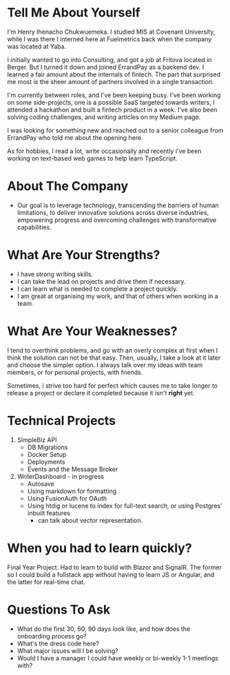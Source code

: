 # Tell Me About Yourself
I'm Henry Ihenacho Chukwuemeka. I studied MIS at Covenant University, while I was there I interned here at Fuelmetrics back when the company was located at Yaba. 

I initially wanted to go into Consulting, and got a job at Fritova located in Berger. But I turned it down and joined ErrandPay as a backend dev. I learned a fair amount about the internals of fintech. The part that surprised me most is the sheer amount of partners involved in a single transaction. 

I'm currently between roles, and I've been keeping busy. I've been working on some side-projects, one is a possible SaaS targeted towards writers, I attended a hackathon and built a fintech product in a week. I've also been solving coding challenges, and writing articles on my Medium page.

I was looking for something new and reached out to a senior colleague from ErrandPay who told me about the opening here. 

As for hobbies, I read a lot, write occasionally and recently i've been working on text-based web games to help learn TypeScript.

# About The Company
- Our goal is to leverage technology, transcending the barriers of human limitations, to deliver innovative solutions across diverse industries, empowering progress and overcoming challenges with transformative capabilities.

# What Are Your Strengths?
- I have strong writing skills.
- I can take the lead on projects and drive them if necessary.
- I can learn what is needed to complete a project quickly.
- I am great at organising my work, and that of others when working in a team.

# What Are Your Weaknesses?
I tend to overthink problems, and go with an overly complex at first when I think the solution can not be that easy. Then, usually, I take a look at it later and choose the simpler option. I always talk over my ideas with team members, or for personal projects, with friends.

Sometimes, i strive too hard for perfect which causes me to take longer to release a project or declare it completed because it isn't **right** yet.
# Technical Projects
1. SimpleBiz API
	- DB Migrations
	- Docker Setup
	- Deployments
	- Events and the Message Broker
2. WriterDashboard - in progress
	- Autosave
	- Using markdown for formatting
	- Using FusionAuth for OAuth
	- Using htdig or lucene to index for full-text search, or using Postgres' inbuilt features
		- can talk about vector representation.

# When you had to learn quickly?
Final Year Project. Had to learn to build with Blazor and SignalR. The former so I could build a fullstack app without having to learn JS or Angular, and the latter for real-time chat.

# Questions To Ask
- What do the first 30, 60, 90 days look like, and how does the onboarding process go?
- What's the dress code here?
- What major issues will I be solving?
- Would I have a manager I could have weekly or bi-weekly 1-1 meetings with?